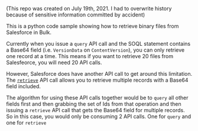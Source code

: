 (This repo was created on July 19th, 2021. I had to overwrite history because of sensitive information committed by accident)

This is a python code sample showing how to retrieve binary files from Salesforce in Bulk.

Currently when you issue a `query` API call and the SOQL statement contains a Base64 field (i.e. `VersionData` on `ContentVersion`), you can only retrieve one record at a time. This means if you want to retrieve 20 files from Salesfeorce, you will need 20 API calls.

However, Salesforce does have another API call to get around this limitation. The [`retrieve`](https://developer.salesforce.com/docs/atlas.en-us.api.meta/api/sforce_api_calls_retrieve.htm) API call allows you to retrieve multiple records with a Base64 field included.

The algorithm for using these API calls together would be to `query` all other fields first and then grabbing the set of Ids from that operation and then issuing a `retrieve` API call that gets the Base64 field for multiple records. So in this case, you would only be consuming 2 API calls. One for `query` and one for `retrieve`
